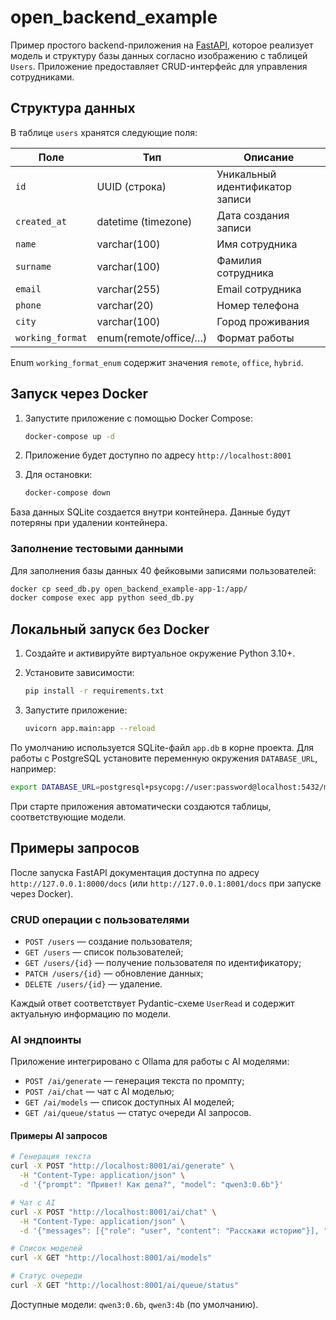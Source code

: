# open_backend_example

Пример простого backend-приложения на [FastAPI](https://fastapi.tiangolo.com/),
которое реализует модель и структуру базы данных согласно изображению с таблицей
`Users`. Приложение предоставляет CRUD-интерфейс для управления сотрудниками.

## Структура данных

В таблице `users` хранятся следующие поля:

| Поле                | Тип                    | Описание                         |
|---------------------|------------------------|----------------------------------|
| `id`                | UUID (строка)          | Уникальный идентификатор записи |
| `created_at`        | datetime (timezone)    | Дата создания записи             |
| `name`              | varchar(100)           | Имя сотрудника                   |
| `surname`           | varchar(100)           | Фамилия сотрудника               |
| `email`             | varchar(255)           | Email сотрудника                 |
| `phone`             | varchar(20)            | Номер телефона                   |
| `city`              | varchar(100)           | Город проживания                 |
| `working_format`    | enum(remote/office/…)  | Формат работы                    |

Enum `working_format_enum` содержит значения `remote`, `office`, `hybrid`.

## Запуск через Docker

1. Запустите приложение с помощью Docker Compose:

   ```bash
   docker-compose up -d
   ```

2. Приложение будет доступно по адресу `http://localhost:8001`

3. Для остановки:

   ```bash
   docker-compose down
   ```

База данных SQLite создается внутри контейнера. Данные будут потеряны при удалении контейнера.

### Заполнение тестовыми данными

Для заполнения базы данных 40 фейковыми записями пользователей:

```bash
docker cp seed_db.py open_backend_example-app-1:/app/
docker compose exec app python seed_db.py
```

## Локальный запуск без Docker

1. Создайте и активируйте виртуальное окружение Python 3.10+.
2. Установите зависимости:

   ```bash
   pip install -r requirements.txt
   ```

3. Запустите приложение:

   ```bash
   uvicorn app.main:app --reload
   ```

По умолчанию используется SQLite-файл `app.db` в корне проекта. Для работы с
PostgreSQL установите переменную окружения `DATABASE_URL`, например:

```bash
export DATABASE_URL=postgresql+psycopg://user:password@localhost:5432/mydb
```

При старте приложения автоматически создаются таблицы, соответствующие модели.

## Примеры запросов

После запуска FastAPI документация доступна по адресу `http://127.0.0.1:8000/docs` (или `http://127.0.0.1:8001/docs` при запуске через Docker).

### CRUD операции с пользователями

- `POST /users` — создание пользователя;
- `GET /users` — список пользователей;
- `GET /users/{id}` — получение пользователя по идентификатору;
- `PATCH /users/{id}` — обновление данных;
- `DELETE /users/{id}` — удаление.

Каждый ответ соответствует Pydantic-схеме `UserRead` и содержит актуальную
информацию по модели.

### AI эндпоинты

Приложение интегрировано с Ollama для работы с AI моделями:

- `POST /ai/generate` — генерация текста по промпту;
- `POST /ai/chat` — чат с AI моделью;
- `GET /ai/models` — список доступных AI моделей;
- `GET /ai/queue/status` — статус очереди AI запросов.

#### Примеры AI запросов

```bash
# Генерация текста
curl -X POST "http://localhost:8001/ai/generate" \
  -H "Content-Type: application/json" \
  -d '{"prompt": "Привет! Как дела?", "model": "qwen3:0.6b"}'

# Чат с AI
curl -X POST "http://localhost:8001/ai/chat" \
  -H "Content-Type: application/json" \
  -d '{"messages": [{"role": "user", "content": "Расскажи историю"}], "model": "qwen3:0.6b"}'

# Список моделей
curl -X GET "http://localhost:8001/ai/models"

# Статус очереди
curl -X GET "http://localhost:8001/ai/queue/status"
```

Доступные модели: `qwen3:0.6b`, `qwen3:4b` (по умолчанию).
